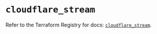 # `cloudflare_stream`

Refer to the Terraform Registry for docs: [`cloudflare_stream`](https://registry.terraform.io/providers/cloudflare/cloudflare/5.3.0/docs/resources/stream).
